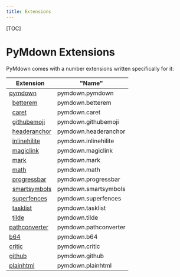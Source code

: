 ```yaml
---
title: Extensions
---
```

[TOC]
# PyMdown Extensions
PyMdown comes with a number extensions written specifically for it:

| Extension                                               | "Name" |
|---------------------------------------------------------|--------|
| [pymdown](Extensions/PyMdown.html)                      | pymdown.pymdown |
| &nbsp;&nbsp;[betterem](Extensions/BetterEm.html)        | pymdown.betterem |
| &nbsp;&nbsp;[caret](Extensions/Caret.html)              | pymdown.caret |
| &nbsp;&nbsp;[githubemoji](Extensions/GithubEmoji.html)  | pymdown.githubemoji |
| &nbsp;&nbsp;[headeranchor](Extensions/HeaderAnchor.html)| pymdown.headeranchor |
| &nbsp;&nbsp;[inlinehilite](Extensions/InlineHilite.html)| pymdown.inlinehilite |
| &nbsp;&nbsp;[magiclink](Extensions/MagicLink.html)      | pymdown.magiclink 
| &nbsp;&nbsp;[mark](Extensions/Mark.html)                | pymdown.mark |
| &nbsp;&nbsp;[math](Extensions/Math.html)                | pymdown.math |
| &nbsp;&nbsp;[progressbar](Extensions/ProgressBar.html)  | pymdown.progressbar |
| &nbsp;&nbsp;[smartsymbols](Extensions/SmartSymbols.html)| pymdown.smartsymbols |
| &nbsp;&nbsp;[superfences](Extensions/SuperFences.html)  | pymdown.superfences |
| &nbsp;&nbsp;[tasklist](Extensions/Tasklist.html)        | pymdown.tasklist |
| &nbsp;&nbsp;[tilde](Extensions/Tilde.html)              | pymdown.tilde |
| [pathconverter](Extensions/PathConverter.html)          | pymdown.pathconverter |
| [b64](Extensions/B64.html)                              | pymdown.b64 |
| [critic](Extensions/Critic.html)                        | pymdown.critic |
| [github](Extensions/Github.html)                        | pymdown.github |
| [plainhtml](Extensions/PlainHtml.html)                  | pymdown.plainhtml |
